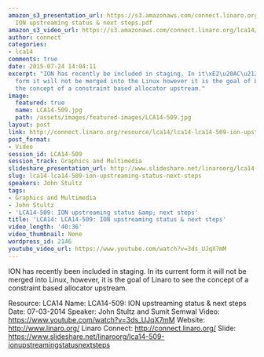 ```yaml
---
amazon_s3_presentation_url: https://s3.amazonaws.com/connect.linaro.org/lca14/presentations/LCA14-509-
  ION upstreaming status & next steps.pdf
amazon_s3_video_url: https://s3.amazonaws.com/connect.linaro.org/lca14/videos/03-07-Friday/LCA14-509-+ION+upstreaming+status+%26+next+steps.mp4
author: connect
categories:
- lca14
comments: true
date: 2015-07-24 14:04:11
excerpt: "ION has recently be included in staging. In it\xE2\u20AC\u2122s current
  form it will not be merged into the Linux however it is the goal of Linaro to see
  the concept of a constraint based allocator upstream."
image:
  featured: true
  name: LCA14-509.jpg
  path: /assets/images/featured-images/LCA14-509.jpg
layout: post
link: http://connect.linaro.org/resource/lca14/lca14-lca14-509-ion-upstreaming-status-next-steps/
post_format:
- Video
session_id: LCA14-509
session_track: Graphics and Multimedia
slideshare_presentation_url: http://www.slideshare.net/linaroorg/lca14-509-ionupstreamingstatusnextsteps
slug: lca14-lca14-509-ion-upstreaming-status-next-steps
speakers: John Stultz
tags:
- Graphics and Multimedia
- John Stultz
- 'LCA14-509: ION upstreaming status &amp; next steps'
title: 'LCA14: LCA14-509: ION upstreaming status & next steps'
video_length: '40:36'
video_thumbnail: None
wordpress_id: 2146
youtube_video_url: https://www.youtube.com/watch?v=3ds_UJqX7mM
---
```


ION has recently been included in staging. In its current form it will not be merged into Linux, however, it is the goal of Linaro to see the concept of a constraint based allocator upstream.

Resource: LCA14
Name: LCA14-509: ION upstreaming status & next steps
Date: 07-03-2014
Speaker: John Stultz and Sumit Semwal
Video: https://www.youtube.com/watch?v=3ds_UJqX7mM
Website: http://www.linaro.org/
Linaro Connect: http://connect.linaro.org/
Slide: https://www.slideshare.net/linaroorg/lca14-509-ionupstreamingstatusnextsteps